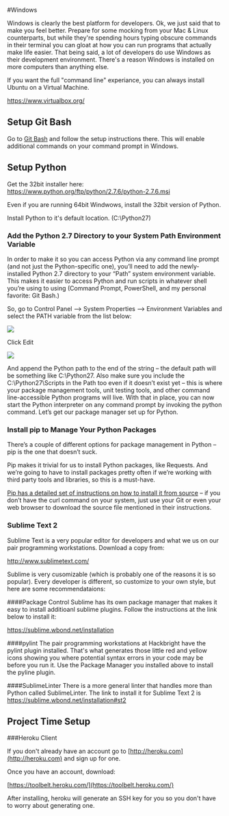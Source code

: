 #Windows

Windows is clearly the best platform for developers.  Ok, we just said that to make you feel better.  Prepare for some mocking from your Mac & Linux counterparts, but while they're spending hours typing obscure commands in their terminal you can gloat at how you can run programs that actually make life easier.  That being said, a lot of developers do use Windows as their development environment.  There's a reason Windows is installed on more computers than anything else.

If you want the full "command line" experiance, you can always install Ubuntu on a Virtual Machine.

https://www.virtualbox.org/

## Setup Git Bash

Go to [Git Bash](http://git-scm.com/download/win) and follow the setup instructions there. This will enable additional commands on your command prompt in Windows.

## Setup Python

Get the 32bit installer here: https://www.python.org/ftp/python/2.7.6/python-2.7.6.msi

Even if you are running 64bit Windwows, install the 32bit version of Python.

Install Python to it's default location. (C:\Python27)

### Add the Python 2.7 Directory to your System Path Environment Variable

In order to make it so you can access Python via any command line prompt (and not just the Python-specific one), you’ll need to add the newly-installed Python 2.7 directory to your “Path” system environment variable. This makes it easier to access Python and run scripts in whatever shell you’re using to using (Command Prompt, PowerShell, and my personal favorite: Git Bash.)

So, go to Control Panel –> System Properties –> Environment Variables and select the PATH variable from the list below:

![](https://raw.githubusercontent.com/hackbrightacademy/computer-setup/master/images/image44.png)

Click Edit

![](https://raw.githubusercontent.com/hackbrightacademy/computer-setup/master/images/image45.png)

And append the Python path to the end of the string – the default path will be something like C:\Python27.
Also make sure you include the C:\Python27\Scripts in the Path too even if it doesn’t exist yet – this is where your package management tools, unit testing tools, and other command line-accessible Python programs will live.
With that in place, you can now start the Python interpreter on any command prompt by invoking the python command. Let’s get our package manager set up for Python.

### Install pip to Manage Your Python Packages
There’s a couple of different options for package management in Python – pip is the one that doesn’t suck.

Pip makes it trivial for us to install Python packages, like Requests. And we’re going to have to install packages pretty often if we’re working with third party tools and libraries, so this is a must-have.

[Pip has a detailed set of instructions on how to install it from source](https://pip.pypa.io/en/latest/installing.html) – if you don’t have the curl command on your system, just use your Git or even your web browser to download the source file mentioned in their instructions.

### Sublime Text 2
Sublime Text is a very popular editor for developers and what we us on our pair programming workstations.  Download a copy from:

http://www.sublimetext.com/

Sublime is very cusomizable (which is probably one of the reasons it is so popular).  Every developer is different, so customize to your own style, but here are some recommendataions:

####Package Control
Sublime has its own package manager that makes it easy to install additioanl sublime plugins.  Follow the instructions at the link below to install it:

https://sublime.wbond.net/installation

####pylint
The pair programming workstations at Hackbright have the pylint plugin installed.  That's what generates those little red and yellow icons showing you where potential syntax errors in your code may be before you run it.  Use the Package Manager you installed above to install the pyline plugin.

####SublimeLinter
There is a more general linter that handles more than Python called SublimeLinter. The link to install it for Sublime Text 2 is https://sublime.wbond.net/installation#st2

## Project Time Setup

###Heroku Client

If you don't already have an account go to [http://heroku.com](http://heroku.com) and sign up for one.

Once you have an account, download:

[https://toolbelt.heroku.com/](https://toolbelt.heroku.com/)

After installing, heroku will generate an SSH key for you so you don't have to worry about generating one.